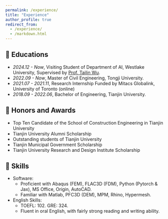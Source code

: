 ```yaml
---
permalink: /experience/
title: "Experience"
author_profile: true
redirect_from: 
  - /experience/
  - /markdown.html
---
```


## 📕 Educations
- *2024.12 - Now*, Visiting Student of Department of AI, Westlake University, Supervised by [Prof. Tailin Wu](https://tailin.org/).
- *2022.09 - Now*, Master of Civil Engineering, Tongji University.
- *2021.07 - 2021.11*, Research Internship Funded by Mitacs Globalink, University of Toronto (online)
- *2018.09 - 2022.06*, Bachelor of Engineering, Tianjin University.

## 🥇 Honors and Awards
- Top Ten Candidate of the School of Construction Engineering in Tianjin University
- Tianjin University Alumni Scholarship
- Outstanding students of Tianjin University
- Tianjin Municipal Government Scholarship
- Tianjin University Research and Design Institute Scholarship

## 💪 Skills
- Software:
  - Proficient with Abaqus (FEM), FLAC3D (FDM), Python (Pytorch & Jax), MS Office, Origin, AutoCAD.
  - Familiar with Matlab, PFC3D (DEM), MPM, Rhino, Hypermesh.
- English Skills:
  - TOEFL: 102. GRE: 324.
  - Fluent in oral English, with fairly strong reading and writing ability.
